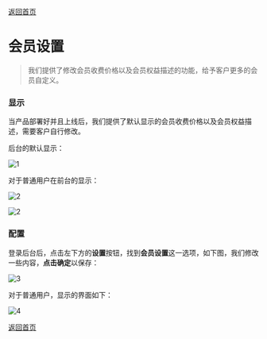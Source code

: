 [返回首页](../../README.md)

# 会员设置

> 我们提供了修改会员收费价格以及会员权益描述的功能，给予客户更多的会员自定义。

### 显示

当产品部署好并且上线后，我们提供了默认显示的会员收费价格以及会员权益描述，需要客户自行修改。

后台的默认显示：

![1](https://of6ygwuso.qnssl.com/docs/settings/settings_vip_default.png)

对于普通用户在前台的显示：

![2](https://of6ygwuso.qnssl.com/docs/settings/settings_vip_show_default.png)

![2](https://of6ygwuso.qnssl.com/docs/settings/settings_vip_price_default.png)

### 配置

登录后台后，点击左下方的**设置**按钮，找到**会员设置**这一选项，如下图，我们修改一些内容，**点击确定**以保存：

![3](https://of6ygwuso.qnssl.com/docs/settings/settings_vip.png)

对于普通用户，显示的界面如下：

![4](https://of6ygwuso.qnssl.com/docs/settings/settings_vip_price.png)

[返回首页](../../README.md)